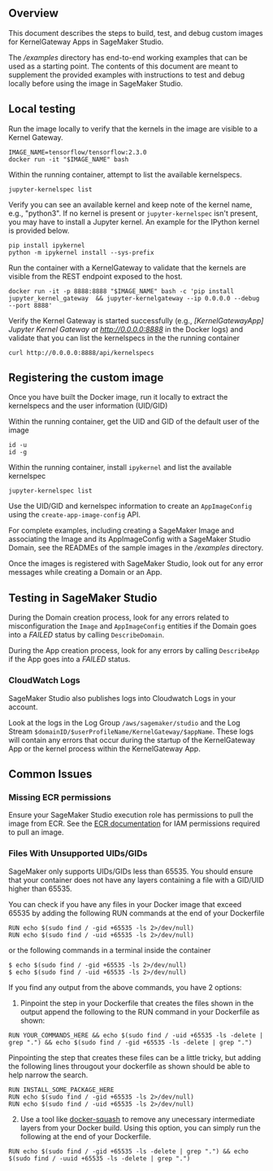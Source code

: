 ## Overview

This document describes the steps to build, test, and debug custom images for KernelGateway Apps in SageMaker Studio.

The */examples* directory has end-to-end working examples that can be used as a starting point. The contents of this document are meant to supplement the provided examples with instructions to test and debug locally before using the image in SageMaker Studio.

## Local testing

Run the image locally to verify that the kernels in the image are visible to a Kernel Gateway.

```
IMAGE_NAME=tensorflow/tensorflow:2.3.0
docker run -it "$IMAGE_NAME" bash
```

Within the running container, attempt to list the available kernelspecs.

```
jupyter-kernelspec list
```

Verify you can see an available kernel and keep note of the kernel name, e.g., "python3". If no kernel is present or `jupyter-kernelspec` isn't present, you may have to install a Jupyter kernel. An example for the IPython kernel is provided below.

```
pip install ipykernel
python -m ipykernel install --sys-prefix
```

Run the container with a KernelGateway to validate that the kernels are visible from the REST endpoint exposed to the host.

```
docker run -it -p 8888:8888 "$IMAGE_NAME" bash -c 'pip install jupyter_kernel_gateway  && jupyter-kernelgateway --ip 0.0.0.0 --debug --port 8888'
```

Verify the Kernel Gateway is started successfully (e.g., *[KernelGatewayApp] Jupyter Kernel Gateway at http://0.0.0.0:8888* in the Docker logs) and validate that you can list the kernelspecs in the the running container

```
curl http://0.0.0.0:8888/api/kernelspecs
```

## Registering the custom image

Once you have built the Docker image, run it locally to extract the kernelspecs and the user information (UID/GID)

Within the running container, get the UID and GID of the default user of the image

```
id -u
id -g
```

Within the running container, install `ipykernel` and list the available kernelspec

```
jupyter-kernelspec list
```

Use the UID/GID and kernelspec information to create an `AppImageConfig` using the `create-app-image-config` API.

For complete examples, including creating a SageMaker Image and associating the Image and its AppImageConfig with a SageMaker Studio Domain, see the READMEs of the sample images in the */examples* directory.

Once the images is registered with SageMaker Studio, look out for any error messages while creating a Domain or an App.

## Testing in SageMaker Studio

During the Domain creation process, look for any errors related to misconfiguration the `Image` and `AppImageConfig` entities if the Domain goes into a *FAILED* status by calling `DescribeDomain`. 

During the App creation process, look for any errors by calling `DescribeApp` if the App goes into a *FAILED* status. 

### CloudWatch Logs

SageMaker Studio also publishes logs into Cloudwatch Logs in your account. 

Look at the logs in the Log Group `/aws/sagemaker/studio` and the Log Stream `$domainID/$userProfileName/KernelGateway/$appName`. These logs will contain any errors that occur during the startup of the KernelGateway App or the kernel process within the KernelGateway App. 

## Common Issues

### Missing ECR permissions

Ensure your SageMaker Studio execution role has permissions to pull the image from ECR. See the [ECR documentation](https://docs.aws.amazon.com/AmazonECR/latest/userguide/security_iam_id-based-policy-examples.html) for IAM permissions required to pull an image.

### Files With Unsupported UIDs/GIDs

SageMaker only supports UIDs/GIDs less than 65535. You should ensure that your container does not have any layers containing a file with a GID/UID higher than 65535.

You can check if you have any files in your Docker image that exceed 65535 by adding the following RUN commands at the end of your Dockerfile
```
RUN echo $(sudo find / -gid +65535 -ls 2>/dev/null)
RUN echo $(sudo find / -uid +65535 -ls 2>/dev/null)
```
or the following commands in a terminal inside the container
```
$ echo $(sudo find / -gid +65535 -ls 2>/dev/null)
$ echo $(sudo find / -uid +65535 -ls 2>/dev/null)
```
If you find any output from the above commands, you have 2 options:

1. Pinpoint the step in your Dockerfile that creates the files shown in the output append the following to the RUN command in your Dockerfile as shown:
  ```
  RUN YOUR_COMMANDS_HERE && echo $(sudo find / -uid +65535 -ls -delete | grep ".") && echo $(sudo find / -gid +65535 -ls -delete | grep ".")
  ```
  Pinpointing the step that creates these files can be a little tricky, but adding the following lines througout your dockerfile as shown should be able to help narrow the search.
  
  ```
  RUN INSTALL_SOME_PACKAGE_HERE
  RUN echo $(sudo find / -gid +65535 -ls 2>/dev/null)
  RUN echo $(sudo find / -uid +65535 -ls 2>/dev/null)
  ```
  
2. Use a tool like [docker-squash](https://github.com/jwilder/docker-squash) to remove any unecessary intermediate layers from your Docker build. Using this option, you can simply run the following at the end of your Dockerfile.

  ```
  RUN echo $(sudo find / -gid +65535 -ls -delete | grep ".") && echo $(sudo find / -uuid +65535 -ls -delete | grep ".")
  ```
